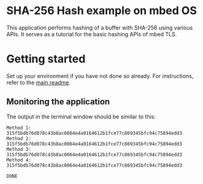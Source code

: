 # SHA-256 Hash example on mbed OS

This application performs hashing of a buffer with SHA-256 using various APIs. It serves as a tutorial for the basic hashing APIs of mbed TLS.

# Getting started

Set up your environment if you have not done so already. For instructions, refer to the [main readme](../README.md).

## Monitoring the application

The output in the terminal window should be similar to this:

```
Method 1: 315f5bdb76d078c43b8ac0064e4a0164612b1fce77c869345bfc94c75894edd3
Method 2: 315f5bdb76d078c43b8ac0064e4a0164612b1fce77c869345bfc94c75894edd3
Method 3: 315f5bdb76d078c43b8ac0064e4a0164612b1fce77c869345bfc94c75894edd3
Method 4: 315f5bdb76d078c43b8ac0064e4a0164612b1fce77c869345bfc94c75894edd3

DONE
```
